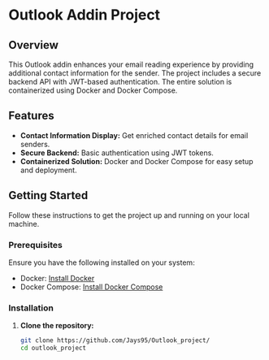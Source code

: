 # Outlook Addin Project

## Overview
This Outlook addin enhances your email reading experience by providing additional contact information for the sender. The project includes a secure backend API with JWT-based authentication. The entire solution is containerized using Docker and Docker Compose.

## Features
- **Contact Information Display:** Get enriched contact details for email senders.
- **Secure Backend:** Basic authentication using JWT tokens.
- **Containerized Solution:** Docker and Docker Compose for easy setup and deployment.

## Getting Started
Follow these instructions to get the project up and running on your local machine.

### Prerequisites
Ensure you have the following installed on your system:
- Docker: [Install Docker](https://docs.docker.com/get-docker/)
- Docker Compose: [Install Docker Compose](https://docs.docker.com/compose/install/)

### Installation

1. **Clone the repository:**
   ```bash
   git clone https://github.com/Jays95/Outlook_project/
   cd outlook_project
